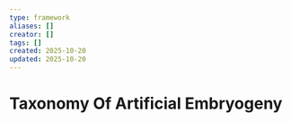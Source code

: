 ```yaml
---
type: framework
aliases: []
creator: []
tags: []
created: 2025-10-20
updated: 2025-10-20
---
```


# Taxonomy Of Artificial Embryogeny


